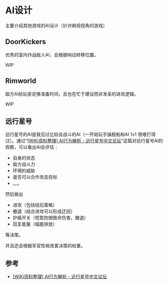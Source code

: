 # AI设计

主要介绍其他游戏的AI设计（针对俯视视角的游戏）

## DoorKickers

优秀的室内作战敌人AI，会根据响动转移位置。

WIP

## Rimworld

敌方AI给玩家足够准备时间，且也在忙于建设而非发呆的进攻逻辑。

WIP

## 远行星号

远行星号的AI是我见过比较会战斗的AI（一开始玩手操舰船和AI 1v1 很难打得过）。通过“[[WiKi资料整理] AI行为解析 - 远行星号中文论坛](https://www.fossic.org/forum.php?mod=viewthread&tid=3070&fromuid=2329)”这篇对远行星号AI的观察，可以看出AI会评估：
- 自身的状态
- 敌方战斗力
- 环境的威胁
- 是否可以合作攻击目标
- 。。。

然后做出

- 进攻（包括绕后策略）
- 撤退（结合进攻可以形成迂回）
- 护盾开关（短暂防御致命伤害，撤退）
- 回复能量（幅能排放）

等决策。

并且还会根据军官性格改善决策的权重。

## 参考
- [[WiKi资料整理] AI行为解析 - 远行星号中文论坛](https://www.fossic.org/forum.php?mod=viewthread&tid=3070&fromuid=2329)